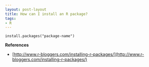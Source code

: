 ```yaml
---
layout: post-layout
title: How can I install an R package?
tags:
- R
---
```


    install.packages("package-name")

**References**  

- [http://www.r-bloggers.com/installing-r-packages/](http://www.r-bloggers.com/installing-r-packages/)

